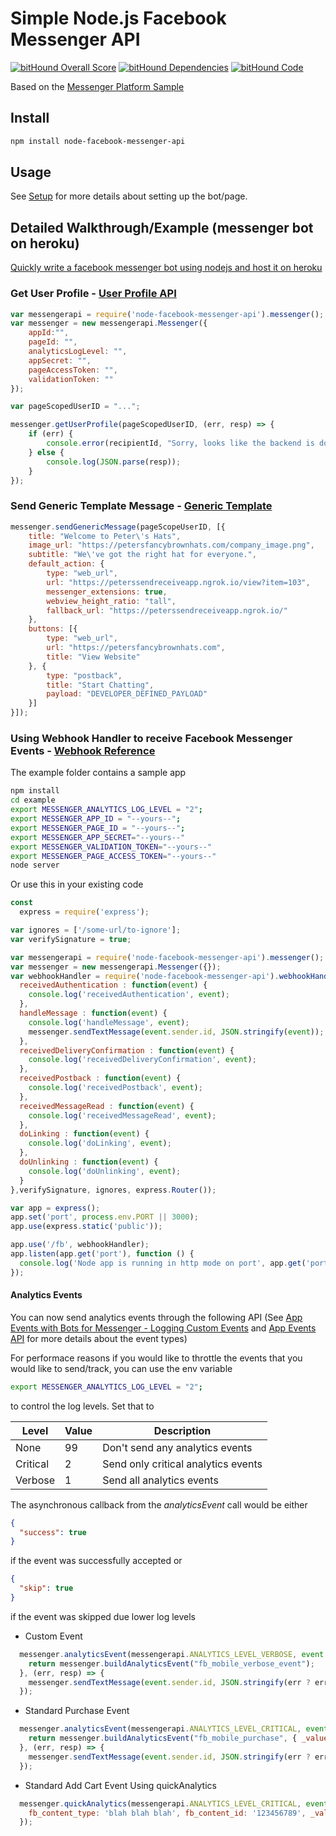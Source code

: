 # Simple Node.js Facebook Messenger API #

[![bitHound Overall Score](https://www.bithound.io/github/perusworld/node-facebook-messenger-api/badges/score.svg)](https://www.bithound.io/github/perusworld/node-facebook-messenger-api)
[![bitHound Dependencies](https://www.bithound.io/github/perusworld/node-facebook-messenger-api/badges/dependencies.svg)](https://www.bithound.io/github/perusworld/node-facebook-messenger-api/master/dependencies/npm)
[![bitHound Code](https://www.bithound.io/github/perusworld/node-facebook-messenger-api/badges/code.svg)](https://www.bithound.io/github/perusworld/node-facebook-messenger-api)

Based on the [Messenger Platform Sample](https://github.com/fbsamples/messenger-platform-samples)

## Install ##
```bash
npm install node-facebook-messenger-api
```



## Usage ##
See [Setup](https://developers.facebook.com/docs/messenger-platform/guides/setup) for more details about setting up the bot/page.

## Detailed Walkthrough/Example (messenger bot on heroku) ##
[Quickly write a facebook messenger bot using nodejs and host it on heroku](https://steemit.com/chatbot/@perusworld/quickly-write-a-facebook-messenger-bot-using-nodejs-and-host-it-on-heroku)


### Get User Profile - [User Profile API](https://developers.facebook.com/docs/messenger-platform/user-profile) ##
```javascript
var messengerapi = require('node-facebook-messenger-api').messenger();
var messenger = new messengerapi.Messenger({
    appId:"",
    pageId: "",
    analyticsLogLevel: "",
    appSecret: "",
    pageAccessToken: "",
    validationToken: ""
});

var pageScopedUserID = "...";

messenger.getUserProfile(pageScopedUserID, (err, resp) => {
    if (err) {
        console.error(recipientId, "Sorry, looks like the backend is down :-(");
    } else {
        console.log(JSON.parse(resp));
    }
});
```

### Send Generic Template Message - [Generic Template](https://developers.facebook.com/docs/messenger-platform/send-api-reference/generic-template) ###
```javascript
messenger.sendGenericMessage(pageScopeUserID, [{
    title: "Welcome to Peter\'s Hats",
    image_url: "https://petersfancybrownhats.com/company_image.png",
    subtitle: "We\'ve got the right hat for everyone.",
    default_action: {
        type: "web_url",
        url: "https://peterssendreceiveapp.ngrok.io/view?item=103",
        messenger_extensions: true,
        webview_height_ratio: "tall",
        fallback_url: "https://peterssendreceiveapp.ngrok.io/"
    },
    buttons: [{
        type: "web_url",
        url: "https://petersfancybrownhats.com",
        title: "View Website"
    }, {
        type: "postback",
        title: "Start Chatting",
        payload: "DEVELOPER_DEFINED_PAYLOAD"
    }]
}]);
```

### Using Webhook Handler to receive Facebook Messenger Events - [Webhook Reference](https://developers.facebook.com/docs/messenger-platform/webhook-reference) ###
The example folder contains a sample app 
```bash
npm install
cd example
export MESSENGER_ANALYTICS_LOG_LEVEL = "2";
export MESSENGER_APP_ID = "--yours--";
export MESSENGER_PAGE_ID = "--yours--";
export MESSENGER_APP_SECRET="--yours--"
export MESSENGER_VALIDATION_TOKEN="--yours--"
export MESSENGER_PAGE_ACCESS_TOKEN="--yours--"
node server
```
Or use this in your existing code
```javascript
const
  express = require('express');

var ignores = ['/some-url/to-ignore'];
var verifySignature = true;

var messengerapi = require('node-facebook-messenger-api').messenger();
var messenger = new messengerapi.Messenger({});
var webhookHandler = require('node-facebook-messenger-api').webhookHandler()(messenger, {
  receivedAuthentication : function(event) {
    console.log('receivedAuthentication', event);
  },
  handleMessage : function(event) {
    console.log('handleMessage', event);
    messenger.sendTextMessage(event.sender.id, JSON.stringify(event));
  },
  receivedDeliveryConfirmation : function(event) {
    console.log('receivedDeliveryConfirmation', event);
  },
  receivedPostback : function(event) {
    console.log('receivedPostback', event);
  },
  receivedMessageRead : function(event) {
    console.log('receivedMessageRead', event);
  },
  doLinking : function(event) {
    console.log('doLinking', event);
  },
  doUnlinking : function(event) {
    console.log('doUnlinking', event);
  }
},verifySignature, ignores, express.Router());

var app = express();
app.set('port', process.env.PORT || 3000);
app.use(express.static('public'));

app.use('/fb', webhookHandler);
app.listen(app.get('port'), function () {
  console.log('Node app is running in http mode on port', app.get('port'));
});
```
#### Analytics Events ####
You can now send analytics events through the following API (See [App Events with Bots for Messenger - Logging Custom Events](https://developers.facebook.com/docs/app-events/bots-for-messenger#logging-custom-events) and [App Events API](https://developers.facebook.com/docs/marketing-api/app-event-api/v2.9) for more details about the event types)

For performace reasons if you would like to throttle the events that you would like to send/track, you can use the env variable
```bash
export MESSENGER_ANALYTICS_LOG_LEVEL = "2";
```
to control the log levels. Set that to 

Level | Value | Description |
--- | --- | --- |
None | 99 | Don't send any analytics events |
Critical | 2 | Send only critical analytics events |
Verbose | 1 | Send all analytics events |

The asynchronous callback from the *analyticsEvent* call would be either 
```json
{
  "success": true
}
```
if the event was successfully accepted or
```json
{
  "skip": true
}
```
if the event was skipped due lower log levels

 - Custom Event
```javascript
  messenger.analyticsEvent(messengerapi.ANALYTICS_LEVEL_VERBOSE, event.sender.id, () => {
    return messenger.buildAnalyticsEvent("fb_mobile_verbose_event");
  }, (err, resp) => {
    messenger.sendTextMessage(event.sender.id, JSON.stringify(err ? err : resp));
  });
```

 - Standard Purchase Event
```javascript
  messenger.analyticsEvent(messengerapi.ANALYTICS_LEVEL_CRITICAL, event.sender.id, () => {
    return messenger.buildAnalyticsEvent("fb_mobile_purchase", { _valueToSum: 9.99, fb_currency: 'USD' });
  }, (err, resp) => {
    messenger.sendTextMessage(event.sender.id, JSON.stringify(err ? err : resp));
  });
```
 - Standard Add Cart Event Using quickAnalytics
```javascript
  messenger.quickAnalytics(messengerapi.ANALYTICS_LEVEL_CRITICAL, event.sender.id, "fb_mobile_add_to_cart", {
    fb_content_type: 'blah blah blah', fb_content_id: '123456789', _valueToSum: 9.99, fb_currency: 'USD'
  });
```

